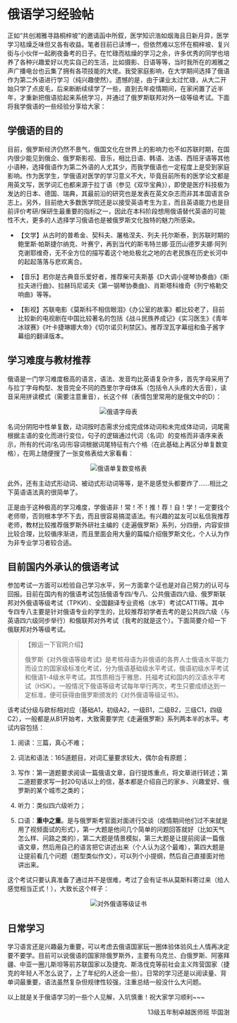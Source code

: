 # 俄语学习经验帖

正如“共创湘雅寻路桐梓坡”的邀请函中所叙，医学知识浩如烟海且日新月异，医学学习枯燥乏味但又各有收益。笔者目前已读博一，但依然难以忘怀在桐梓坡、复兴街与小伙伴一起刷夜备考的日子。在忙碌而枯燥的学习之余，许多优秀的同学也培养了各种兴趣爱好以充实自己的生活，比如摄影、日语等等，当时我所在的湘雅之声广播电台也云集了拥有各项技能的大佬。我受家庭影响，在大学期间选择了俄语作为第二外语进行学习（纯兴趣使然）。遗憾的是，由于课业太过忙碌，从大二开始只学了点皮毛，后来断断续续学了一些，直到去年疫情期间，在家闲置了近半年，才重新把俄语拾起来系统学习，并通过了俄罗斯联邦对外一级等级考试。下面将我学俄语的一些经验分享给大家：

## 学俄语的目的

目前，俄罗斯经济仍然不景气，俄国文化在世界上的影响力也不如苏联时期，在国内很少能见到俄企、俄罗斯影视、音乐，相比日语、韩语、法语、西班牙语等其他小语种，选择俄语作为第二外语的人尤其少，而我学俄语也一定程度上是受到家庭影响。作为医学生，学俄语对医学的学习意义不大，毕竟目前所有的医学论文都是用英文写，医学词汇也都来源于拉丁语（参见《双华宝典》），即使是医疗科技极为发达的日本、德国、瑞典，其最前沿的研究也是发表在英文杂志而非其本国语言杂志上。另外，目前绝大多数医学院还是以接受英语考生为主，而且英语能力也是目前评价考研/保研生最重要的指标之一，因此在本科阶段想用俄语替代英语的可能性不大，更多的人选择学习俄语也是被俄罗斯文化独特的魅力所感染。

+ 【文学】从古时的普希金、契科夫、屠格涅夫、列夫·托尔斯泰，到苏联时期的鲍里斯·帕斯捷尔纳克、叶赛宁，再到当代的斯韦特兰娜·亚历山德罗夫娜·阿列克谢耶维奇，无不全方位的描写着这个地处极北之地的古老民族在历史长河中的起起落落与悲欢离合。

+ 【音乐】若你是古典音乐爱好者，推荐柴可夫斯基《D大调小提琴协奏曲》《斯拉夫进行曲》、拉赫玛尼诺夫《第一钢琴协奏曲》、肖斯塔科维奇《列宁格勒交响曲》等等。

+ 【影视】苏联电影《莫斯科不相信眼泪》《办公室的故事》都比较老了，目前比较新的电视剧在中国比较著名的包括《战斗民族养成记》《实习医生》《青年冰球赛》《叶卡捷琳娜大帝》《切尔诺贝利禁区》。推荐涅瓦字幕组和鱼子酱字幕组的翻译版本。

## 学习难度与教材推荐

俄语是一门学习难度极高的语言，语法、发音均比英语复杂许多，首先字母采用了与拉丁字母构型、发音完全不同的西里尔字母体系（包括令人头疼的大舌音），读音采用拼读模式（需要注意重音），长这个样（表情包里常用的是俄文中的D）：

<div align=center>
<img src="https://gitee.com/zcx980605/Survive_XYSM_dev/raw/master/Image/Ch3_5-4_1.png" alt="俄语字母表">
</div>

名词分阴阳中性单复数，动词按时态需求分成完成体动词和未完成体动词，词尾需根据主语的变化而进行变位，句子的逻辑通过代词（名词）的变格而非语序来表示，所有的代词/名词/形容词根据词尾特征有六个格（在此基础上再区分单复数变格），在网上随便搜了一张变格表给大家看看：

<div align=center>
<img src="https://gitee.com/zcx980605/Survive_XYSM_dev/raw/master/Image/Ch3_5-4_2.png" alt="俄语单复数变格表">
</div>

此外，还有主动式形动词、被动式形动词等等，是不是感觉头都要炸了……相比之下英语语法真的很简单了。

正是由于这种极高的学习难度，学俄语非！常！不！推！荐！自！学！一定要找个老师带，否则根本学不下去，而且很容易搞混语法。有兴趣的盆友可以私信我推荐老师，教材比较推荐俄罗斯外研社主编的《走遍俄罗斯》系列，分四册，内容安排比较合理，比较循序渐进，而且里面会用大量的篇幅介绍俄罗斯文化，个人认为作为非专业学习者较合适。

## 目前国内外承认的俄语考试

参加考试一方面可以检验自己学习水平，另一方面拿个证也是对自己努力的认可与回报。目前在国内有的俄语考试包括俄语专四/专八、公共俄语四六级、俄罗斯联邦对外俄语等级考试（ТРКИ）、全国翻译专业资格（水平）考试CATTI等。其中专四专八主要是针对俄语专业的学生的，比较推荐初学者去考的是公共四六级（与英语四六级同步举行）和俄联邦对外考试（我考的就是这个）。下面简要介绍一下俄联邦对外等级考试。

> 【搬运一下官网介绍】
>
> 俄罗斯《对外俄语等级考试》是考核母语为非俄语的各界人士俄语水平能力而设立的国家级标准化考试，分为俄语基础级水平考试，俄语初级水平考试和俄语1-4级水平考试。其性质相当于雅思、托福考试和国内的汉语水平考试（HSK）。一般情况下俄语等级考试每年举行两次，考生只要成绩达到一定标准，便可获得由俄罗斯颁发的《对外俄语等级证书》。

该考试分级与欧标相对应（基础A1，初级A2，一级B1，二级B2，三级C1，四级C2），一般都是从B1开始考，大致需要学完《走遍俄罗斯》系列两本半的水平。考试内容包括：

1. 阅读：三篇，真心不难；

2. 词法和语法：165道题目，对词汇量要求较大，偶尔会有原题；

3. 写作：第一道题要求阅读一篇俄语文章，自行提炼重点，将文章进行转述；第二道题要求写一封20句话以上的信，基本都是介绍自己的家乡、兴趣爱好、俄罗斯的某个城市之类的；

4. 听力：类似四六级听力；

5. 口语：**重中之重**。是与俄罗斯考官面对面进行交谈（疫情期间他们过不来就是用了视频面试的形式），第一大题是他问几个简单的问题回答就好（比如天气怎么样、问路之类的），第二大题是情景模拟，第三大题是让提前阅读一篇俄语文章，然后用自己的语言把它讲述出来（个人认为这个最难），第四大题是让提前看几个问题（题型类似作文），可以列个小提纲，然后自己直接面对他讲出来。

这个考试只要认真准备了通过并不是很难，考过了会有证书从莫斯科寄过来（给人感觉相当正式！），大致长这个样子：

<div align=center>
<img src="https://gitee.com/zcx980605/Survive_XYSM_dev/raw/master/Image/Ch3_5-4_3.png" alt="对外俄语等级证书">
</div>

## 日常学习

学习语言还是兴趣最为重要，可以考虑去俄语国家玩一圈体验体验风土人情再决定要不要学。目前可以说俄语的国家除俄罗斯外，主要有乌克兰、白俄罗斯、阿塞拜疆、中亚一圈儿斯坦等前苏联国家以及捷克、斯洛伐克等前社会主义阵营国家（捷克的年轻人不怎么说了，上了年纪的人还会一些）。日常的学习还是以阅读量、背单词最重要，语法虽然复杂但规律性较强，注重总结一般没什么大问题。

以上就是关于俄语学习的一些个人见解，入坑慎重！祝大家学习顺利~~~

<p align="right">13级五年制卓越医师班 毕国澍</p>